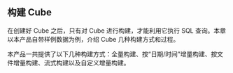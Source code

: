 ## 构建 Cube

在创建好 Cube 之后，只有对 Cube 进行构建，才能利用它执行 SQL 查询。本章以本产品自带样例数据为例，介绍 Cube 几种构建方式和过程。

本产品一共提供了以下几种构建方式：全量构建、按“日期/时间”增量构建、按文件增量构建、流式构建以及自定义增量构建。
